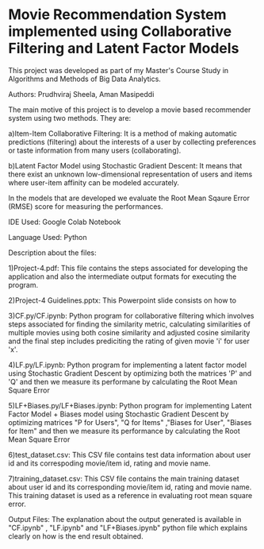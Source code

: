 # Movie Recommendation System implemented using Collaborative Filtering and Latent Factor Models

This project was developed as part of my Master's Course Study in Algorithms and Methods of Big Data Analytics.

Authors: Prudhviraj Sheela, Aman Masipeddi

The main motive of this project is to develop a movie based recommender system using two methods. They are:

a)Item-Item Collaborative Filtering: It is a method of making automatic predictions (filtering) about the interests of a user by collecting preferences or taste information from many users (collaborating).

b)Latent Factor Model using Stochastic Gradient Descent: It means that there exist an unknown low-dimensional representation of users and items where user-item affinity can be modeled accurately.

In the models that are developed we evaluate the Root Mean Sqaure Error (RMSE) score for measuring the performances.

IDE Used: Google Colab Notebook

Language Used: Python

Description about the files:

1)Project-4.pdf: This file contains the steps associated for developing the application and also the intermediate output formats for executing the program.

2)Project-4 Guidelines.pptx: This Powerpoint slide consists on how to 

3)CF.py/CF.ipynb: Python program for collaborative filtering which involves steps associated for finding the similarity metric, calculating similarities of multiple movies using both cosine similarity and adjusted cosine similarity and the final step includes prediciting the rating of given movie 'i' for user 'x'.

4)LF.py/LF.ipynb: Python program for implementing a latent factor model using Stochastic Gradient Descent by optimizing both the matrices 'P' and 'Q' and then we measure its performane by calculating the Root Mean Square Error

5)LF+Biases.py/LF+Biases.ipynb: Python program for implementing Latent Factor Model + Biases model using Stochastic Gradient Descent by optimizing matrices "P for Users", "Q for Items" ,"Biases for User", "Biases for Item" and then we measure its performance by calculating the Root Mean Square Error

6)test_dataset.csv: This CSV file contains test data information about user id and its correspoding movie/item id, rating and movie name.

7)training_dataset.csv: This CSV file contains the main training dataset about user id and its corresponding movie/item id, rating and movie name. This training dataset is used as a reference in evaluating root mean square error.

Output Files: The explanation about the output generated is available in "CF.ipynb" , "LF.ipynb" and "LF+Biases.ipynb" python file which explains clearly on how is the end result obtained. 



